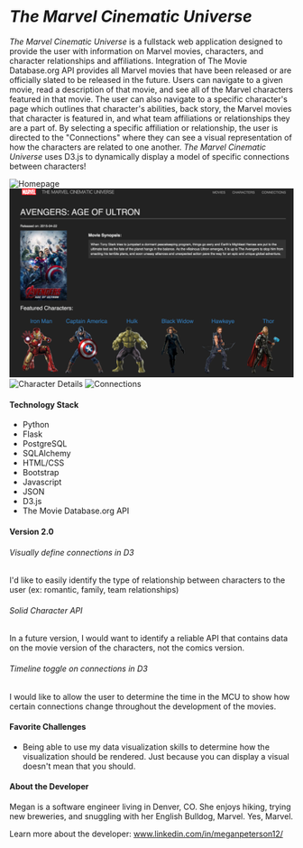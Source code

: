 *The Marvel Cinematic Universe*
===========

*The Marvel Cinematic Universe* is a fullstack web application designed to provide the user with information on Marvel movies, characters, and character relationships and affiliations. Integration of The Movie Database.org API provides all Marvel movies that have been released or are officially slated to be released in the future. Users can navigate to a given movie, read a description of that movie, and see all of the Marvel characters featured in that movie. The user can also navigate to a specific character's page which outlines that character's abilities, back story, the Marvel movies that character is featured in, and what team affiliations or relationships they are a part of. By selecting a specific affiliation or relationship, the user is directed to the "Connections" where they can see a visual representation of how the characters are related to one another. *The Marvel Cinematic Universe* uses D3.js to dynamically display a model of specific connections between characters! 

![Homepage](https://raw.githubusercontent.com/mlpeters12/project-mcu/master/static/readme/homepage.png)
![Movie Details](https://raw.githubusercontent.com/mlpeters12/project-mcu/master/static/readme/movie-details.png)
![Character Details](https://raw.githubusercontent.com/mlpeters12/project-mcu/master/static/readme/)
![Connections](https://raw.githubusercontent.com/mlpeters12/project-mcu/master/static/readme/)

#### Technology Stack
* Python
* Flask
* PostgreSQL
* SQLAlchemy
* HTML/CSS
* Bootstrap
* Javascript
* JSON
* D3.js
* The Movie Database.org API

#### Version 2.0

###### Visually define connections in D3
I'd like to easily identify the type of relationship between characters to the user (ex: romantic, family, team relationships)

###### Solid Character API
In a future version, I would want to identify a reliable API that contains data on the movie version of the characters, not the comics version.

###### Timeline toggle on connections in D3
I would like to allow the user to determine the time in the MCU to show how certain connections change throughout the development of the movies. 

#### Favorite Challenges
* Being able to use my data visualization skills to determine how the visualization should be rendered. Just because you can display a visual doesn't mean that you should.

#### About the Developer
Megan is a software engineer living in Denver, CO. She enjoys hiking, trying new breweries, and snuggling with her English Bulldog, Marvel. Yes, Marvel.

Learn more about the developer: www.linkedin.com/in/meganpeterson12/
